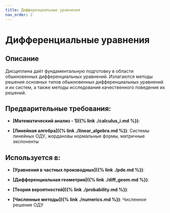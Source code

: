 ```yaml
---
title: Дифференциальные уравнения
nav_order: 2
---
```


# Дифференциальные уравнения


## Описание 
Дисциплина даёт фундаментальную подготовку в области обыкновенных
дифференциальных уравнений. Излагаются методы решения основных типов
обыкновенных дифференциальных уравнений и их систем, а также методы исследования
качественного поведения их решений.


## Предварительные требования:

- **[Математический анализ - 1]({% link ./calculus_i.md %})**: 

- **[Линейная алгебра]({% link ./linear_algebra.md %})**: Системы линейных ОДУ, жордановы нормальные формы, матричные экспоненты



## Используется в:

- **[Уравнения в частных производных]({% link ./pde.md %})**: 

- **[Дифференциальная геометрия]({% link ./diff_geom.md %})**: 

- **[Теория вероятностей]({% link ./probability.md %})**: 

- **[Численные методы]({% link ./numerics.md %})**: Численное решение ОДУ   


